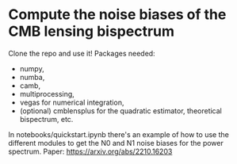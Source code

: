 # Compute the noise biases of the CMB lensing bispectrum
Clone the repo and use it!
Packages needed:
- numpy,
- numba,
- camb,
- multiprocessing,
- vegas for numerical integration,
- (optional) cmblensplus for the quadratic estimator, theoretical bispectrum, etc.

In notebooks/quickstart.ipynb there's an example of how to use the different modules to get the N0 and N1 noise biases for the power spectrum. 
Paper: https://arxiv.org/abs/2210.16203
